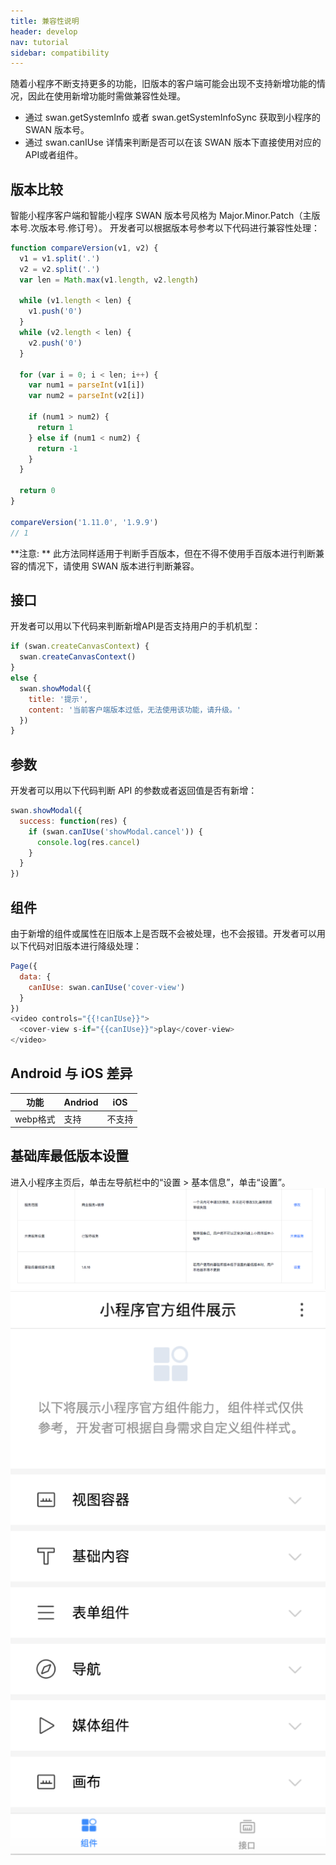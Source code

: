 ```yaml
---
title: 兼容性说明
header: develop
nav: tutorial
sidebar: compatibility
---
```


随着小程序不断支持更多的功能，旧版本的客户端可能会出现不支持新增功能的情况，因此在使用新增功能时需做兼容性处理。
 
* 通过 swan.getSystemInfo 或者 swan.getSystemInfoSync 获取到小程序的 SWAN 版本号。
* 通过 swan.canIUse 详情来判断是否可以在该 SWAN 版本下直接使用对应的API或者组件。

## 版本比较 
智能小程序客户端和智能小程序 SWAN 版本号风格为 Major.Minor.Patch（主版本号.次版本号.修订号）。 开发者可以根据版本号参考以下代码进行兼容性处理：

```js
function compareVersion(v1, v2) {
  v1 = v1.split('.')
  v2 = v2.split('.')
  var len = Math.max(v1.length, v2.length)

  while (v1.length < len) {
    v1.push('0')
  }
  while (v2.length < len) {
    v2.push('0')
  }

  for (var i = 0; i < len; i++) {
    var num1 = parseInt(v1[i])
    var num2 = parseInt(v2[i])

    if (num1 > num2) {
      return 1
    } else if (num1 < num2) {
      return -1
    }
  }

  return 0
}

compareVersion('1.11.0', '1.9.9')
// 1
```

**注意: **
此方法同样适用于判断手百版本，但在不得不使用手百版本进行判断兼容的情况下，请使用 SWAN 版本进行判断兼容。

## 接口
开发者可以用以下代码来判断新增API是否支持用户的手机机型：
```js
if (swan.createCanvasContext) {
  swan.createCanvasContext()
}
else {
  swan.showModal({
    title: '提示',
    content: '当前客户端版本过低，无法使用该功能，请升级。'
  })
}
```
## 参数
开发者可以用以下代码判断 API 的参数或者返回值是否有新增：
```js
swan.showModal({
  success: function(res) {
    if (swan.canIUse('showModal.cancel')) {
      console.log(res.cancel)
    }
  }
})
```
## 组件
由于新增的组件或属性在旧版本上是否既不会被处理，也不会报错。开发者可以用以下代码对旧版本进行降级处理：
```js
Page({
  data: {
    canIUse: swan.canIUse('cover-view')
  }
})
<video controls="{{!canIUse}}">
  <cover-view s-if="{{canIUse}}">play</cover-view>
</video>
```
## Android 与 iOS 差异

|功能|Andriod|iOS|
|--|--|--|
|webp格式|支持|不支持|


## 基础库最低版本设置
进入小程序主页后，单击左导航栏中的“设置 > 基本信息”，单击“设置”。
 ![图片](../../../img/preview02.png)
 ![图片](../../../img/preview.png)